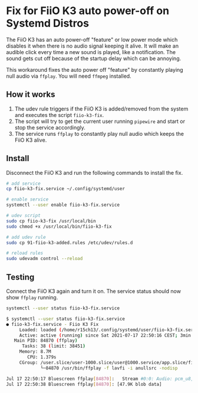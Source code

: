 # Fix for FiiO K3 auto power-off on Systemd Distros

The FiiO K3 has an auto power-off "feature" or low power mode which disables it when there is no audio signal keeping it alive.
It will make an audible click every time a new sound is played, like a notification.
The sound gets cut off because of the startup delay which can be annoying.

This workaround fixes the auto power off "feature" by constantly playing null audio via `ffplay`. You will need `ffmpeg` installed.


## How it works

1. The udev rule triggers if the FiiO K3 is added/removed from the system and executes the script `fiio-k3-fix`.
2. The script will try to get the current user running `pipewire` and start or stop the service accordingly.
3. The service runs `ffplay` to constantly play null audio which keeps the FiiO K3 alive.

## Install

Disconnect the FiiO K3 and run the following commands to install the fix.

```bash
# add service
cp fiio-k3-fix.service ~/.config/systemd/user

# enable service
systemctl --user enable fiio-k3-fix.service

# udev script
sudo cp fiio-k3-fix /usr/local/bin
sudo chmod +x /usr/local/bin/fiio-k3-fix

# add udev rule
sudo cp 91-fiio-k3-added.rules /etc/udev/rules.d

# reload rules
sudo udevadm control --reload
```

## Testing

Connect the FiiO K3 again and turn it on. The service status should now show `ffplay` running.

```bash
systemctl --user status fiio-k3-fix.service
```

```bash
$ systemctl --user status fiio-k3-fix.service
● fiio-k3-fix.service - Fiio K3 Fix
     Loaded: loaded (/home/r15ch13/.config/systemd/user/fiio-k3-fix.service; enabled; vendor preset: enabled)
     Active: active (running) since Sat 2021-07-17 22:50:16 CEST; 3min 30s ago
   Main PID: 84870 (ffplay)
      Tasks: 38 (limit: 38451)
     Memory: 8.7M
        CPU: 1.379s
     CGroup: /user.slice/user-1000.slice/user@1000.service/app.slice/fiio-k3-fix.service
             └─84870 /usr/bin/ffplay -f lavfi -i anullsrc -nodisp

Jul 17 22:50:17 Bluescreen ffplay[84870]:   Stream #0:0: Audio: pcm_u8, 44100 Hz, stereo, u8, 705 kb/s
Jul 17 22:50:38 Bluescreen ffplay[84870]: [47.9K blob data]
```

